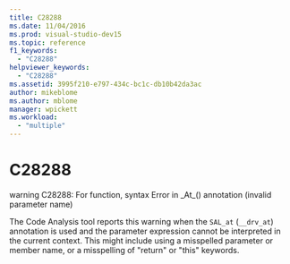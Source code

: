```yaml
---
title: C28288
ms.date: 11/04/2016
ms.prod: visual-studio-dev15
ms.topic: reference
f1_keywords:
  - "C28288"
helpviewer_keywords:
  - "C28288"
ms.assetid: 3995f210-e797-434c-bc1c-db10b42da3ac
author: mikeblome
ms.author: mblome
manager: wpickett
ms.workload:
  - "multiple"
---
```

# C28288
warning C28288: For function, syntax Error in \_At\_() annotation (invalid parameter name)

 The Code Analysis tool reports this warning when the `SAL_at` (`__drv_at`) annotation is used and the parameter expression cannot be interpreted in the current context. This might include using a misspelled parameter or member name, or a misspelling of "return" or "this" keywords.